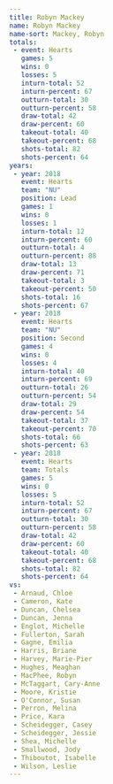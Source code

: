 ```yaml
---
title: Robyn Mackey
name: Robyn Mackey
name-sort: Mackey, Robyn
totals:
 - event: Hearts
   games: 5
   wins: 0
   losses: 5
   inturn-total: 52
   inturn-percent: 67
   outturn-total: 30
   outturn-percent: 58
   draw-total: 42
   draw-percent: 60
   takeout-total: 40
   takeout-percent: 68
   shots-total: 82
   shots-percent: 64
years:
 - year: 2018
   event: Hearts
   team: "NU"
   position: Lead
   games: 1
   wins: 0
   losses: 1
   inturn-total: 12
   inturn-percent: 60
   outturn-total: 4
   outturn-percent: 88
   draw-total: 13
   draw-percent: 71
   takeout-total: 3
   takeout-percent: 50
   shots-total: 16
   shots-percent: 67
 - year: 2018
   event: Hearts
   team: "NU"
   position: Second
   games: 4
   wins: 0
   losses: 4
   inturn-total: 40
   inturn-percent: 69
   outturn-total: 26
   outturn-percent: 54
   draw-total: 29
   draw-percent: 54
   takeout-total: 37
   takeout-percent: 70
   shots-total: 66
   shots-percent: 63
 - year: 2018
   event: Hearts
   team: Totals
   games: 5
   wins: 0
   losses: 5
   inturn-total: 52
   inturn-percent: 67
   outturn-total: 30
   outturn-percent: 58
   draw-total: 42
   draw-percent: 60
   takeout-total: 40
   takeout-percent: 68
   shots-total: 82
   shots-percent: 64
vs:
 - Arnaud, Chloe
 - Cameron, Kate
 - Duncan, Chelsea
 - Duncan, Jenna
 - Englot, Michelle
 - Fullerton, Sarah
 - Gagne, Emilia
 - Harris, Briane
 - Harvey, Marie-Pier
 - Hughes, Meaghan
 - MacPhee, Robyn
 - McTaggart, Cary-Anne
 - Moore, Kristie
 - O'Connor, Susan
 - Perron, Melina
 - Price, Kara
 - Scheidegger, Casey
 - Scheidegger, Jessie
 - Shea, Michelle
 - Smallwood, Jody
 - Thiboutot, Isabelle
 - Wilson, Leslie
---
```

